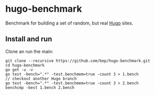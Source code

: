 # hugo-benchmark

Benchmark for building a set of random, but real [Hugo](https://github.com/spf13/hugo) sites. 

## Install and run

Clone an run the main:

```
git clone --recursive https://github.com/bep/hugo-benchmark.git
cd hugo-benchmark
go get -u -v
go test -bench=".*" -test.benchmem=true -count 3 > 1.bench
// checkout another Hugo branch
go test -bench=".*" -test.benchmem=true -count 3 > 2.bench
benchcmp -best 1.bench 2.bench
```


